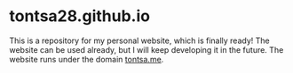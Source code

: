 # tontsa28.github.io

This is a repository for my personal website, which is finally ready! The website can be used already, but I will keep developing it in the future.
The website runs under the domain [tontsa.me](https://tontsa.me).
